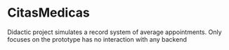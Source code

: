 # CitasMedicas
Didactic project simulates a record system of average appointments. Only focuses on the prototype has no interaction with any backend
